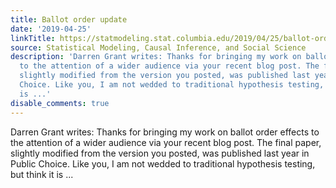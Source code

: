 ```yaml
---
title: Ballot order update
date: '2019-04-25'
linkTitle: https://statmodeling.stat.columbia.edu/2019/04/25/ballot-order-update/
source: Statistical Modeling, Causal Inference, and Social Science
description: 'Darren Grant writes: Thanks for bringing my work on ballot order effects
  to the attention of a wider audience via your recent blog post. The final paper,
  slightly modified from the version you posted, was published last year in Public
  Choice. Like you, I am not wedded to traditional hypothesis testing, but think it
  is ...'
disable_comments: true
---
```

Darren Grant writes: Thanks for bringing my work on ballot order effects to the attention of a wider audience via your recent blog post. The final paper, slightly modified from the version you posted, was published last year in Public Choice. Like you, I am not wedded to traditional hypothesis testing, but think it is ...